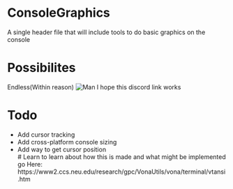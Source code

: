 # ConsoleGraphics
A single header file that will include tools to do basic graphics on the console
# Possibilites
Endless(Within reason)
![Man I hope this discord link works](https://cdn.discordapp.com/attachments/751071934875304059/786413280092487730/unknown.png)
# Todo
<ul>
<li> Add cursor tracking </li>
<li> Add cross-platform console sizing </li>
<li> Add way to get cursor position </li>
# Learn
to learn about how this is made and what might be implemented go Here: https://www2.ccs.neu.edu/research/gpc/VonaUtils/vona/terminal/vtansi.htm
